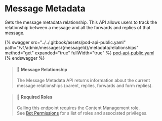 # Message Metadata

Gets the message metadata relationship. This API allows users to track the relationship between a message and all the forwards and replies of that message.

{% swagger src="../../.gitbook/assets/pod-api-public.yaml" path="/v1/admin/messages/{messageId}/metadata/relationships" method="get" expanded="true" fullWidth="true" %}
[pod-api-public.yaml](../../.gitbook/assets/pod-api-public.yaml)
{% endswagger %}

> #### 📘 Message Relationship
>
> The Message Metadata API returns information about the current message relationships (parent, replies, forwards and form replies).

> #### 🚧 Required Roles
>
> Calling this endpoint requires the Content Management role.\
> See [Bot Permissions](https://docs.developers.symphony.com/building-bots-on-symphony/configuration/bot-permissions) for a list of roles and associated privileges.
